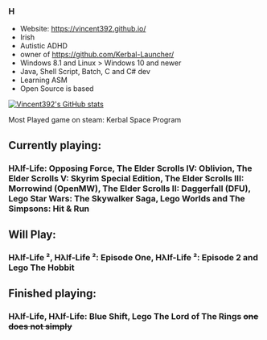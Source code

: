### H
- Website: https://vincent392.github.io/
- Irish
- Autistic ADHD
- owner of https://github.com/Kerbal-Launcher/
- Windows 8.1 and Linux > Windows 10 and newer
- Java, Shell Script, Batch, C and C# dev
- Learning ASM
- Open Source is based

[![Vincent392's GitHub stats](https://github-readme-stats.vercel.app/api?username=Vincent392)](https://github.com/anuraghazra/github-readme-stats)

Most Played game on steam:
Kerbal Space Program
## Currently playing:
### Hλlf-Life: Opposing Force, The Elder Scrolls IV: Oblivion, The Elder Scrolls V: Skyrim Special Edition, The Elder Scrolls III: Morrowind (OpenMW), The Elder Scrolls II: Daggerfall (DFU), Lego Star Wars: The Skywalker Saga, Lego Worlds and The Simpsons: Hit & Run
## Will Play:
### Hλlf-Life ², Hλlf-Life ²: Episode One, Hλlf-Life ²: Episode 2 and Lego The Hobbit
## Finished playing:
### Hλlf-Life, Hλlf-Life: Blue Shift, Lego The Lord of The Rings ~~one does not simply~~
